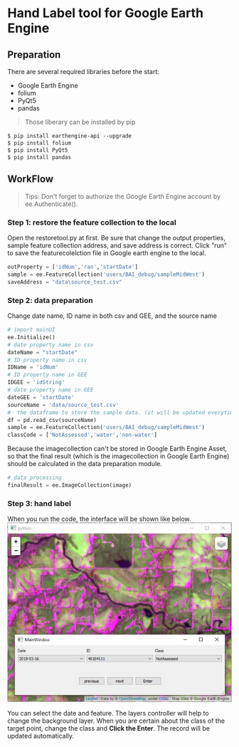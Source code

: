 # Hand Label tool for Google Earth Engine
## Preparation

There are several required libraries before the start:
- Google Earth Engine
- folium
- PyQt5
- pandas
> Those liberary can be installed by pip
```shell
$ pip install earthengine-api --upgrade
$ pip install folium
$ pip install PyQt5
$ pip install pandas
```
## WorkFlow

> Tips: Don't forget to authorize the Google Earth Engine account by ee.Authenticate().

### Step 1: restore the feature collection to the local

Open the restoretool.py at first. Be sure that change the output properties, sample feature collection address, and save address is correct. Click "run" to save the featurecolelction file in Google earth engine to the local.

```python
outProperty = ['idNum','ran','startDate']
sample = ee.FeatureCollection('users/BAI_debug/sampleMidWest')
saveAddress = "data\source_test.csv"
```

### Step 2: data preparation

Change date name, ID name in both csv and GEE, and the source name
```python
# import mainUI
ee.Initialize()
# date property name in csv
dateName = "startDate"
# ID property name in csv
IDName = 'idNum'
# ID property name in GEE
IDGEE = 'idString'
# date property name in GEE
dateGEE = 'startDate'
sourceName = 'data/source_test.csv'
#  the dataframe to store the sample data. (it will be updated everytime you click enter)
df = pd.read_csv(sourceName)
sample = ee.FeatureCollection('users/BAI_debug/sampleMidWest')
classCode = ['NotAssessed','water','non-water']
```

Because the imagecollection can't be stored in Google Earth Engine Asset, so that the final result (which is the imagecollection in Google Earth Engine) should be calculated in the data preparation module.
```python
# data processing
finalResult = ee.ImageCollection(image)
```
### Step 3: hand label

When you run the code, the interface will be shown like below.
[![UI](https://raw.githubusercontent.com/zhenliu26/Images/master/sampleUI.jpg)]()

You can select the date and feature. The layers controller will help to change the background layer. When you are certain about the class of the target point, change the class and **Click the Enter**. The record will be updated automatically.

